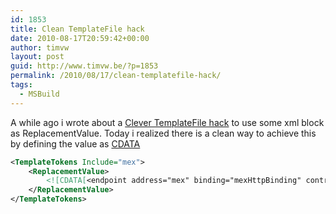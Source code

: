 ```yaml
---
id: 1853
title: Clean TemplateFile hack
date: 2010-08-17T20:59:42+00:00
author: timvw
layout: post
guid: http://www.timvw.be/?p=1853
permalink: /2010/08/17/clean-templatefile-hack/
tags:
  - MSBuild
---
```

A while ago i wrote about a [Clever TemplateFile hack](http://www.timvw.be/clever-templatefile-hack/) to use some xml block as ReplacementValue. Today i realized there is a clean way to achieve this by defining the value as [CDATA](http://www.w3schools.com/xml/xml_cdata.asp)

```xml
<TemplateTokens Include="mex">
	<ReplacementValue>
		<![CDATA[<endpoint address="mex" binding="mexHttpBinding" contract="IMetadataExchange" />]]>
	</ReplacementValue>
</TemplateTokens>
```
